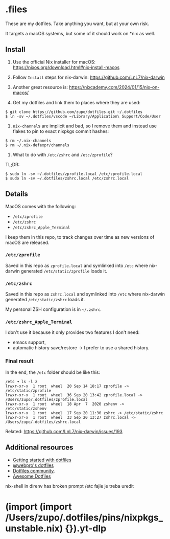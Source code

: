 # .files

These are my dotfiles. Take anything you want, but at your own risk.

It targets a macOS systems, but some of it should work on \*nix as well.


## Install

1. Use the official Nix installer for macOS: https://nixos.org/download.html#nix-install-macos

1. Follow `Install` steps for nix-darwin: https://github.com/LnL7/nix-darwin

1. Another great resource is: https://nixcademy.com/2024/01/15/nix-on-macos/

1. Get my dotfiles and link them to places where they are used:

```
$ git clone https://github.com/zupo/dotfiles.git ~/.dotfiles
$ ln -sv ~/.dotfiles/vscode ~/Library/Application\ Support/Code/User
```

1. `nix-channel`s are implicit and bad, so I remove them and instead use flakes to pin to exact nixpkgs commit hashes:

```
$ rm ~/.nix-channels
$ rm ~/.nix-defexpr/channels
```

1. What to do with `/etc/zshrc` and `/etc/zprofile`?


TL;DR:
```
$ sudo ln -sv ~/.dotfiles/zprofile.local /etc/zprofile.local
$ sudo ln -sv ~/.dotfiles/zshrc.local /etc/zshrc.local
```

## Details

MacOS comes with the following:

* `/etc/zprofile`
* `/etc/zshrc`
* `/etc/zshrc_Apple_Terminal`

I keep them in this repo, to track changes over time as new versions of macOS are released.

### `/etc/zprofile`

Saved in this repo as `zprofile.local` and symlinked into `/etc` where
nix-darwin generated `/etc/static/zprofile` loads it.

### `/etc/zshrc`

Saved in this repo as `zshrc.local` and symlinked into `/etc` where
nix-darwin generated `/etc/static/zshrc` loads it.

My personal ZSH configuration is in `~/.zshrc`.

### `/etc/zshrc_Apple_Terminal`

I don't use it because it only provides two features I don't need:
* emacs support,
* automatic history save/restore -> I prefer to use a shared history.

### Final result

In the end, the `/etc` folder should be like this:

```
/etc ➜ ls -l z
lrwxr-xr-x  1 root  wheel  20 Sep 14 18:17 zprofile -> /etc/static/zprofile
lrwxr-xr-x  1 root  wheel  36 Sep 20 13:42 zprofile.local -> /Users/zupo/.dotfiles/zprofile.local
lrwxr-xr-x  1 root  wheel  18 Apr  7  2020 zshenv -> /etc/static/zshenv
lrwxr-xr-x  1 root  wheel  17 Sep 20 11:30 zshrc -> /etc/static/zshrc
lrwxr-xr-x  1 root  wheel  33 Sep 20 13:27 zshrc.local -> /Users/zupo/.dotfiles/zshrc.local
```

Related: https://github.com/LnL7/nix-darwin/issues/193


## Additional resources

- [Getting started with dotfiles](https://medium.com/@webprolific/getting-started-with-dotfiles-43c3602fd789)
- [@webpro's dotfiles](https://github.com/webpro/dotfiles)
- [Dotfiles community](https://dotfiles.github.io).
- [Awesome Dotfiles](https://github.com/webpro/awesome-dotfiles)



nix-shell in direnv has broken prompt
/etc fajle je treba uredit
# (import (import /Users/zupo/.dotfiles/pins/nixpkgs_unstable.nix) {}).yt-dlp